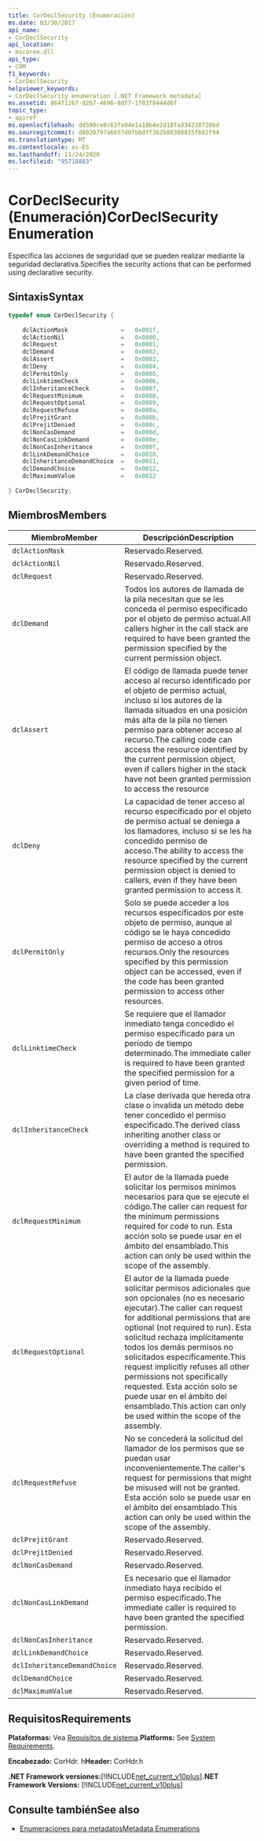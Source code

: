```yaml
---
title: CorDeclSecurity (Enumeración)
ms.date: 03/30/2017
api_name:
- CorDeclSecurity
api_location:
- mscoree.dll
api_type:
- COM
f1_keywords:
- CorDeclSecurity
helpviewer_keywords:
- CorDeclSecurity enumeration [.NET Framework metadata]
ms.assetid: 864f1267-d267-4696-8df7-1f83f8444d6f
topic_type:
- apiref
ms.openlocfilehash: dd599ce8c63fa94e1a18b4e2d18fa334238728bd
ms.sourcegitcommit: d8020797a6657d0fbbdff362b80300815f682f94
ms.translationtype: MT
ms.contentlocale: es-ES
ms.lasthandoff: 11/24/2020
ms.locfileid: "95718883"
---
```

# <a name="cordeclsecurity-enumeration"></a><span data-ttu-id="930f1-102">CorDeclSecurity (Enumeración)</span><span class="sxs-lookup"><span data-stu-id="930f1-102">CorDeclSecurity Enumeration</span></span>

<span data-ttu-id="930f1-103">Especifica las acciones de seguridad que se pueden realizar mediante la seguridad declarativa.</span><span class="sxs-lookup"><span data-stu-id="930f1-103">Specifies the security actions that can be performed using declarative security.</span></span>  
  
## <a name="syntax"></a><span data-ttu-id="930f1-104">Sintaxis</span><span class="sxs-lookup"><span data-stu-id="930f1-104">Syntax</span></span>  
  
```cpp  
typedef enum CorDeclSecurity {  
  
    dclActionMask               =   0x001f,  
    dclActionNil                =   0x0000,  
    dclRequest                  =   0x0001,  
    dclDemand                   =   0x0002,  
    dclAssert                   =   0x0003,  
    dclDeny                     =   0x0004,  
    dclPermitOnly               =   0x0005,  
    dclLinktimeCheck            =   0x0006,  
    dclInheritanceCheck         =   0x0007,  
    dclRequestMinimum           =   0x0008,  
    dclRequestOptional          =   0x0009,  
    dclRequestRefuse            =   0x000a,  
    dclPrejitGrant              =   0x000b,  
    dclPrejitDenied             =   0x000c,  
    dclNonCasDemand             =   0x000d,  
    dclNonCasLinkDemand         =   0x000e,  
    dclNonCasInheritance        =   0x000f,  
    dclLinkDemandChoice         =   0x0010,  
    dclInheritanceDemandChoice  =   0x0011,  
    dclDemandChoice             =   0x0012,  
    dclMaximumValue             =   0x0012  
  
} CorDeclSecurity;  
```  
  
## <a name="members"></a><span data-ttu-id="930f1-105">Miembros</span><span class="sxs-lookup"><span data-stu-id="930f1-105">Members</span></span>  
  
|<span data-ttu-id="930f1-106">Miembro</span><span class="sxs-lookup"><span data-stu-id="930f1-106">Member</span></span>|<span data-ttu-id="930f1-107">Descripción</span><span class="sxs-lookup"><span data-stu-id="930f1-107">Description</span></span>|  
|------------|-----------------|  
|`dclActionMask`|<span data-ttu-id="930f1-108">Reservado.</span><span class="sxs-lookup"><span data-stu-id="930f1-108">Reserved.</span></span>|  
|`dclActionNil`|<span data-ttu-id="930f1-109">Reservado.</span><span class="sxs-lookup"><span data-stu-id="930f1-109">Reserved.</span></span>|  
|`dclRequest`|<span data-ttu-id="930f1-110">Reservado.</span><span class="sxs-lookup"><span data-stu-id="930f1-110">Reserved.</span></span>|  
|`dclDemand`|<span data-ttu-id="930f1-111">Todos los autores de llamada de la pila necesitan que se les conceda el permiso especificado por el objeto de permiso actual.</span><span class="sxs-lookup"><span data-stu-id="930f1-111">All callers higher in the call stack are required to have been granted the permission specified by the current permission object.</span></span>|  
|`dclAssert`|<span data-ttu-id="930f1-112">El código de llamada puede tener acceso al recurso identificado por el objeto de permiso actual, incluso si los autores de la llamada situados en una posición más alta de la pila no tienen permiso para obtener acceso al recurso.</span><span class="sxs-lookup"><span data-stu-id="930f1-112">The calling code can access the resource identified by the current permission object, even if callers higher in the stack have not been granted permission to access the resource</span></span>|  
|`dclDeny`|<span data-ttu-id="930f1-113">La capacidad de tener acceso al recurso especificado por el objeto de permiso actual se deniega a los llamadores, incluso si se les ha concedido permiso de acceso.</span><span class="sxs-lookup"><span data-stu-id="930f1-113">The ability to access the resource specified by the current permission object is denied to callers, even if they have been granted permission to access it.</span></span>|  
|`dclPermitOnly`|<span data-ttu-id="930f1-114">Solo se puede acceder a los recursos especificados por este objeto de permiso, aunque al código se le haya concedido permiso de acceso a otros recursos.</span><span class="sxs-lookup"><span data-stu-id="930f1-114">Only the resources specified by this permission object can be accessed, even if the code has been granted permission to access other resources.</span></span>|  
|`dclLinktimeCheck`|<span data-ttu-id="930f1-115">Se requiere que el llamador inmediato tenga concedido el permiso especificado para un período de tiempo determinado.</span><span class="sxs-lookup"><span data-stu-id="930f1-115">The immediate caller is required to have been granted the specified permission for a given period of time.</span></span>|  
|`dclInheritanceCheck`|<span data-ttu-id="930f1-116">La clase derivada que hereda otra clase o invalida un método debe tener concedido el permiso especificado.</span><span class="sxs-lookup"><span data-stu-id="930f1-116">The derived class inheriting another class or overriding a method is required to have been granted the specified permission.</span></span>|  
|`dclRequestMinimum`|<span data-ttu-id="930f1-117">El autor de la llamada puede solicitar los permisos mínimos necesarios para que se ejecute el código.</span><span class="sxs-lookup"><span data-stu-id="930f1-117">The caller can request for the minimum permissions required for code to run.</span></span> <span data-ttu-id="930f1-118">Esta acción solo se puede usar en el ámbito del ensamblado.</span><span class="sxs-lookup"><span data-stu-id="930f1-118">This action can only be used within the scope of the assembly.</span></span>|  
|`dclRequestOptional`|<span data-ttu-id="930f1-119">El autor de la llamada puede solicitar permisos adicionales que son opcionales (no es necesario ejecutar).</span><span class="sxs-lookup"><span data-stu-id="930f1-119">The caller can request for additional permissions that are optional (not required to run).</span></span> <span data-ttu-id="930f1-120">Esta solicitud rechaza implícitamente todos los demás permisos no solicitados específicamente.</span><span class="sxs-lookup"><span data-stu-id="930f1-120">This request implicitly refuses all other permissions not specifically requested.</span></span> <span data-ttu-id="930f1-121">Esta acción solo se puede usar en el ámbito del ensamblado.</span><span class="sxs-lookup"><span data-stu-id="930f1-121">This action can only be used within the scope of the assembly.</span></span>|  
|`dclRequestRefuse`|<span data-ttu-id="930f1-122">No se concederá la solicitud del llamador de los permisos que se puedan usar inconvenientemente.</span><span class="sxs-lookup"><span data-stu-id="930f1-122">The caller's request for permissions that might be misused will not be granted.</span></span> <span data-ttu-id="930f1-123">Esta acción solo se puede usar en el ámbito del ensamblado.</span><span class="sxs-lookup"><span data-stu-id="930f1-123">This action can only be used within the scope of the assembly.</span></span>|  
|`dclPrejitGrant`|<span data-ttu-id="930f1-124">Reservado.</span><span class="sxs-lookup"><span data-stu-id="930f1-124">Reserved.</span></span>|  
|`dclPrejitDenied`|<span data-ttu-id="930f1-125">Reservado.</span><span class="sxs-lookup"><span data-stu-id="930f1-125">Reserved.</span></span>|  
|`dclNonCasDemand`|<span data-ttu-id="930f1-126">Reservado.</span><span class="sxs-lookup"><span data-stu-id="930f1-126">Reserved.</span></span>|  
|`dclNonCasLinkDemand`|<span data-ttu-id="930f1-127">Es necesario que el llamador inmediato haya recibido el permiso especificado.</span><span class="sxs-lookup"><span data-stu-id="930f1-127">The immediate caller is required to have been granted the specified permission.</span></span>|  
|`dclNonCasInheritance`|<span data-ttu-id="930f1-128">Reservado.</span><span class="sxs-lookup"><span data-stu-id="930f1-128">Reserved.</span></span>|  
|`dclLinkDemandChoice`|<span data-ttu-id="930f1-129">Reservado.</span><span class="sxs-lookup"><span data-stu-id="930f1-129">Reserved.</span></span>|  
|`dclInheritanceDemandChoice`|<span data-ttu-id="930f1-130">Reservado.</span><span class="sxs-lookup"><span data-stu-id="930f1-130">Reserved.</span></span>|  
|`dclDemandChoice`|<span data-ttu-id="930f1-131">Reservado.</span><span class="sxs-lookup"><span data-stu-id="930f1-131">Reserved.</span></span>|  
|`dclMaximumValue`|<span data-ttu-id="930f1-132">Reservado.</span><span class="sxs-lookup"><span data-stu-id="930f1-132">Reserved.</span></span>|  
  
## <a name="requirements"></a><span data-ttu-id="930f1-133">Requisitos</span><span class="sxs-lookup"><span data-stu-id="930f1-133">Requirements</span></span>  

 <span data-ttu-id="930f1-134">**Plataformas:** Vea [Requisitos de sistema](../../get-started/system-requirements.md).</span><span class="sxs-lookup"><span data-stu-id="930f1-134">**Platforms:** See [System Requirements](../../get-started/system-requirements.md).</span></span>  
  
 <span data-ttu-id="930f1-135">**Encabezado:** CorHdr. h</span><span class="sxs-lookup"><span data-stu-id="930f1-135">**Header:** CorHdr.h</span></span>  
  
 <span data-ttu-id="930f1-136">**.NET Framework versiones:**[!INCLUDE[net_current_v10plus](../../../../includes/net-current-v10plus-md.md)]</span><span class="sxs-lookup"><span data-stu-id="930f1-136">**.NET Framework Versions:** [!INCLUDE[net_current_v10plus](../../../../includes/net-current-v10plus-md.md)]</span></span>  
  
## <a name="see-also"></a><span data-ttu-id="930f1-137">Consulte también</span><span class="sxs-lookup"><span data-stu-id="930f1-137">See also</span></span>

- [<span data-ttu-id="930f1-138">Enumeraciones para metadatos</span><span class="sxs-lookup"><span data-stu-id="930f1-138">Metadata Enumerations</span></span>](metadata-enumerations.md)
